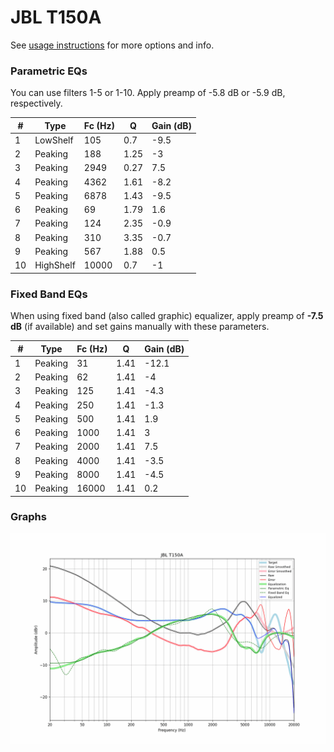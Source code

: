 # JBL T150A
See [usage instructions](https://github.com/jaakkopasanen/AutoEq#usage) for more options and info.

### Parametric EQs
You can use filters 1-5 or 1-10. Apply preamp of -5.8 dB or -5.9 dB, respectively.

|   # | Type      |   Fc (Hz) |    Q |   Gain (dB) |
|-----|-----------|-----------|------|-------------|
|   1 | LowShelf  |       105 | 0.7  |        -9.5 |
|   2 | Peaking   |       188 | 1.25 |        -3   |
|   3 | Peaking   |      2949 | 0.27 |         7.5 |
|   4 | Peaking   |      4362 | 1.61 |        -8.2 |
|   5 | Peaking   |      6878 | 1.43 |        -9.5 |
|   6 | Peaking   |        69 | 1.79 |         1.6 |
|   7 | Peaking   |       124 | 2.35 |        -0.9 |
|   8 | Peaking   |       310 | 3.35 |        -0.7 |
|   9 | Peaking   |       567 | 1.88 |         0.5 |
|  10 | HighShelf |     10000 | 0.7  |        -1   |

### Fixed Band EQs
When using fixed band (also called graphic) equalizer, apply preamp of **-7.5 dB** (if available) and set gains manually with these parameters.

|   # | Type    |   Fc (Hz) |    Q |   Gain (dB) |
|-----|---------|-----------|------|-------------|
|   1 | Peaking |        31 | 1.41 |       -12.1 |
|   2 | Peaking |        62 | 1.41 |        -4   |
|   3 | Peaking |       125 | 1.41 |        -4.3 |
|   4 | Peaking |       250 | 1.41 |        -1.3 |
|   5 | Peaking |       500 | 1.41 |         1.9 |
|   6 | Peaking |      1000 | 1.41 |         3   |
|   7 | Peaking |      2000 | 1.41 |         7.5 |
|   8 | Peaking |      4000 | 1.41 |        -3.5 |
|   9 | Peaking |      8000 | 1.41 |        -4.5 |
|  10 | Peaking |     16000 | 1.41 |         0.2 |

### Graphs
![](./JBL%20T150A.png)
